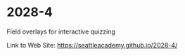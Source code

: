 # 2028-4
Field overlays for interactive quizzing

Link to Web Site:  https://seattleacademy.github.io/2028-4/
